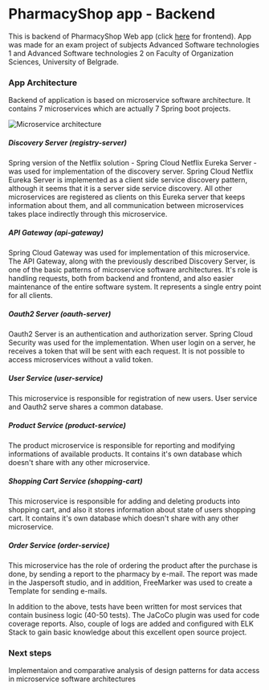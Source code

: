 # PharmacyShop app - Backend

This is backend of PharmacyShop Web app (click [here](https://github.com/aleksandar95si/NST-Project-Frontend) for frontend). App was made for an exam project of subjects Advanced Software technologies 1 and Advanced Software technologies 2 on Faculty of Organization Sciences, University of Belgrade.

### App Architecture

Backend of application is based on microservice software architecture. It contains 7 microservices which are actually 7 Spring boot projects.

![Microservice architecture](https://i.imgur.com/7qkcJNK.png)

##### Discovery Server (registry-server)

Spring version of the Netflix solution - Spring Cloud Netflix Eureka Server - was used for implementation of the discovery server. Spring Cloud Netflix Eureka Server is implemented as a client side service discovery pattern, although it seems that it is a server side service discovery. All other microservices are registered as clients on this Eureka server that keeps information about them, and all communication between microservices takes place indirectly through this microservice.

##### API Gateway (api-gateway)

Spring Cloud Gateway was used for implementation of this microservice. The API Gateway, along with the previously described Discovery Server, is one of the basic patterns of microservice software architectures. It's role is handling requests, both from backend and frontend, and also easier maintenance of the entire software system. It represents a single entry point for all clients.

##### Oauth2 Server (oauth-server)

Oauth2 Server is an authentication and authorization server. Spring Cloud Security was used for the implementation. When user login on a server, he receives a token that will be sent with each request. It is not possible to access microservices without a valid token. 

##### User Service (user-service)

This microservice is responsible for registration of new users. User service and Oauth2 serve shares a common database.

##### Product Service (product-service)

The product microservice is responsible for reporting and modifying informations of available products. It contains it's own database which doesn't share with any other microservice.

##### Shopping Cart Service (shopping-cart)

This microservice is responsible for adding and deleting products into shopping cart, and also it stores information about state of users shopping cart. It contains it's own database which doesn't share with any other microservice.

##### Order Service (order-service)

This microservice has the role of ordering the product after the purchase is done, by sending a report to the pharmacy by e-mail. The report was made in the Jaspersoft studio, and in addition, FreeMarker was used to create a Template for sending e-mails.

In addition to the above, tests have been written for most services that contain business logic (40-50 tests). The JaCoCo plugin was used for code coverage reports. Also, couple of logs are added and configured with ELK Stack to gain basic knowledge about this excellent open source project.

### Next steps

Implementaion and comparative analysis of design patterns for data access in microservice software architectures
